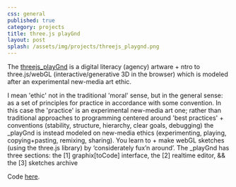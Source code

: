 ```yaml
---
css: general
published: true
category: projects
title: three.js playGnd
layout: post
splash: /assets/img/projects/threejs_playgnd.png
---
```


The [threejs_playGnd](http://threejsplaygnd.brangerbriz.net/) is a digital literacy (agency) artware + ntro to three.js/webGL (interactive/generative 3D in the browser) which is modeled after an experimental new-media art ethic.

I mean 'ethic' not in the traditional 'moral' sense, but in the general sense: as a set of principles for practice in accordance with some convention. In this case the 'practice' is an experimental new-media art one; rather than traditional approaches to programming centered around 'best practices' + conventions (stability, structure, hierarchy, clear goals, debugging) the _playGnd is instead modeled on new-media ethics (experimenting, playing, copying+pasting, remixing, sharing). You learn to + make webGL sketches (using the three.js library) by ‘considerately fux’n around’. The _playGnd has three sections: the [1] graphix[toCode] interface, the [2] realtime editor, && the [3] sketches archive

Code [here](https://github.com/nbriz/threejs_playGnd 
).

